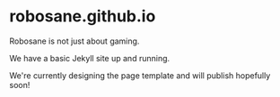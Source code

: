 robosane.github.io
==================

Robosane is not just about gaming.

We have a basic Jekyll site up and running.

We're currently designing the page template and will publish hopefully soon!
